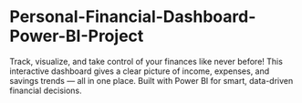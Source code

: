 # Personal-Financial-Dashboard-Power-BI-Project
Track, visualize, and take control of your finances like never before! This interactive dashboard gives a clear picture of income, expenses, and savings trends — all in one place. Built with Power BI for smart, data-driven financial decisions.
